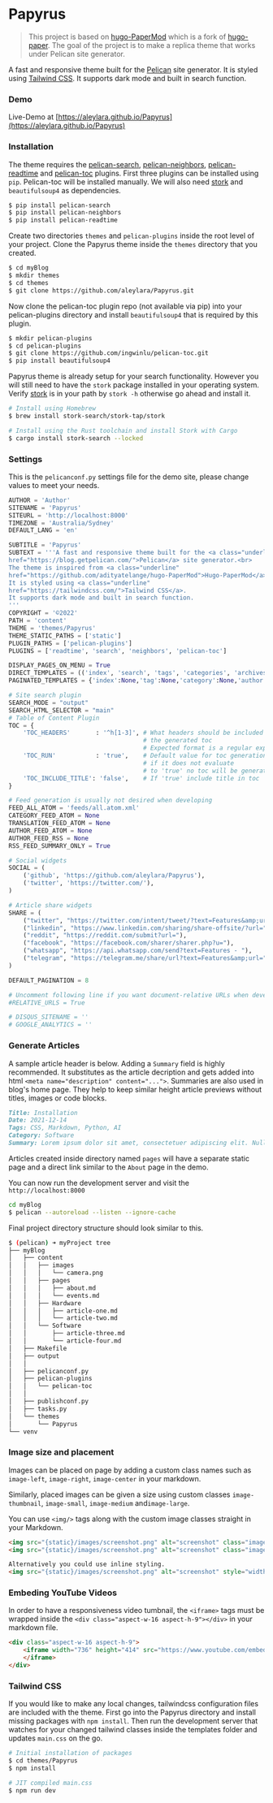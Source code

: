 # Papyrus

>This project is based on [hugo-PaperMod](https://github.com/adityatelange/hugo-PaperMod) which is a fork of [hugo-paper](https://github.com/nanxiaobei/hugo-paper). The goal of the project is to make a replica theme that works under Pelican site generator.

A fast and responsive theme built for the [Pelican](https://blog.getpelican.com/) site generator. It is styled using [Tailwind CSS](https://tailwindcss.com/). It supports dark mode and built in search function. 

### Demo
Live-Demo at [https://aleylara.github.io/Papyrus](https://aleylara.github.io/Papyrus)

### Installation
The theme requires the [pelican-search](https://github.com/pelican-plugins/search), [pelican-neighbors](https://github.com/pelican-plugins/neighbors), [pelican-readtime](https://github.com/JenkinsDev/pelican-readtime) and [pelican-toc](https://github.com/ingwinlu/pelican-toc) plugins. First three plugins can be installed using `pip`. Pelican-toc will be installed manually. We will also need [stork](https://stork-search.net/) and `beautifulsoup4` as dependencies.

```bash
$ pip install pelican-search
$ pip install pelican-neighbors
$ pip install pelican-readtime
```
Create two directories `themes` and `pelican-plugins` inside the root level of your project. Clone the Papyrus theme inside the `themes` directory that you created.

```bash 
$ cd myBlog
$ mkdir themes
$ cd themes
$ git clone https://github.com/aleylara/Papyrus.git
```

Now clone the pelican-toc plugin repo (not available via pip) into your pelican-plugins directory and install `beautifulsoup4` that is required by this plugin.

```bash
$ mkdir pelican-plugins
$ cd pelican-plugins
$ git clone https://github.com/ingwinlu/pelican-toc.git
$ pip install beautifulsoup4
```
Papyrus theme is already setup for your search functionality. However you will still need to have the `stork` package installed in your operating system. Verify [stork](https://stork-search.net/) is in your path by `stork -h` otherwise go ahead and install it.

```bash
# Install using Homebrew
$ brew install stork-search/stork-tap/stork

# Install using the Rust toolchain and install Stork with Cargo 
$ cargo install stork-search --locked
```

### Settings
This is the `pelicanconf.py` settings file for the demo site, please change values to meet your needs.

```python
AUTHOR = 'Author'
SITENAME = 'Papyrus'
SITEURL = 'http://localhost:8000'
TIMEZONE = 'Australia/Sydney'
DEFAULT_LANG = 'en'

SUBTITLE = 'Papyrus'
SUBTEXT = '''A fast and responsive theme built for the <a class="underline" 
href="https://blog.getpelican.com/">Pelican</a> site generator.<br>
The theme is inspired from <a class="underline" 
href="https://github.com/adityatelange/hugo-PaperMod">Hugo-PaperMod</a>. 
It is styled using <a class="underline" 
href="https://tailwindcss.com/">Tailwind CSS</a>. 
It supports dark mode and built in search function.
'''
COPYRIGHT = '©2022'
PATH = 'content'
THEME = 'themes/Papyrus'
THEME_STATIC_PATHS = ['static']
PLUGIN_PATHS = ['pelican-plugins']
PLUGINS = ['readtime', 'search', 'neighbors', 'pelican-toc']

DISPLAY_PAGES_ON_MENU = True
DIRECT_TEMPLATES = (('index', 'search', 'tags', 'categories', 'archives',))
PAGINATED_TEMPLATES = {'index':None,'tag':None,'category':None,'author':None,'archives':24,}

# Site search plugin
SEARCH_MODE = "output"
SEARCH_HTML_SELECTOR = "main"
# Table of Content Plugin
TOC = {
    'TOC_HEADERS'       : '^h[1-3]', # What headers should be included in
                                     # the generated toc
                                     # Expected format is a regular expression
    'TOC_RUN'           : 'true',    # Default value for toc generation,
                                     # if it does not evaluate
                                     # to 'true' no toc will be generated
    'TOC_INCLUDE_TITLE': 'false',    # If 'true' include title in toc
}

# Feed generation is usually not desired when developing
FEED_ALL_ATOM = 'feeds/all.atom.xml'
CATEGORY_FEED_ATOM = None
TRANSLATION_FEED_ATOM = None
AUTHOR_FEED_ATOM = None
AUTHOR_FEED_RSS = None
RSS_FEED_SUMMARY_ONLY = True

# Social widgets
SOCIAL = (
    ('github', 'https://github.com/aleylara/Papyrus'),
    ('twitter', 'https://twitter.com/'),
)

# Article share widgets
SHARE = (
    ("twitter", "https://twitter.com/intent/tweet/?text=Features&amp;url="),
    ("linkedin", "https://www.linkedin.com/sharing/share-offsite/?url="),
    ("reddit", "https://reddit.com/submit?url="),
    ("facebook", "https://facebook.com/sharer/sharer.php?u="),
    ("whatsapp", "https://api.whatsapp.com/send?text=Features - "),
    ("telegram", "https://telegram.me/share/url?text=Features&amp;url="),
)

DEFAULT_PAGINATION = 8

# Uncomment following line if you want document-relative URLs when developing
#RELATIVE_URLS = True

# DISQUS_SITENAME = ''
# GOOGLE_ANALYTICS = ''
```

### Generate Articles
A sample article header is below. Adding a `Summary` field is highly recommended. It substitutes as the article decription and gets added into html `<meta name="description" content="...">`. Summaries are also used in blog's home page. They help to keep similar height article previews without titles, images or code blocks.

```markdown
Title: Installation
Date: 2021-12-14
Tags: CSS, Markdown, Python, AI
Category: Software
Summary: Lorem ipsum dolor sit amet, consectetuer adipiscing elit. Nullam dignissim convallis est. Quisque aliquam. Donec faucibus. Nunc iaculis suscipit dui. Nam sit amet sem. Aliquam libero nisi, imperdiet at, tincidunt nec, gravida vehicula, nisl.
```

Articles created inside directory named `pages` will have a separate static page and a direct link similar to the `About` page in the demo.

You can now run the development server and visit the `http://localhost:8000`

```bash
cd myBlog
$ pelican --autoreload --listen --ignore-cache
```

Final project directory structure should look similar to this. 

```bash
$ (pelican) ➜ myProject tree
├── myBlog
│   ├── content
│   │   ├── images
│   │   │   └── camera.png
│   │   ├── pages
│   │   │   ├── about.md
│   │   │   └── events.md
│   │   ├── Hardware
│   │   │   ├── article-one.md
│   │   │   └── article-two.md
│   │   └── Software
│   │       ├── article-three.md
│   │       └── article-four.md
│   ├── Makefile
│   ├── output
│   │
│   ├── pelicanconf.py
│   ├── pelican-plugins
│   │   └── pelican-toc
│   │
│   ├── publishconf.py
│   ├── tasks.py
│   └── themes
│       └── Papyrus
└── venv

```

### Image size and placement
Images can be placed on page by adding a custom class names such as `image-left`, `image-right`, `image-center` in your markdown.

Similarly, placed images can be given a size using custom classes `image-thumbnail`, `image-small`, `image-medium` and`image-large`.

You can use `<img/>` tags along with the custom image classes straight in your Markdown.

```html
<img src="{static}/images/screenshot.png" alt="screenshot" class="image-left image-medium" />
<img src="{static}/images/screenshot.png" alt="screenshot" class="image-right image-thumbnail" />

Alternatively you could use inline styling.
<img src="{static}/images/screenshot.png" alt="screenshot" style="width:200px;" />
```

### Embeding YouTube Videos
In order to have a responsiveness video tumbnail, the `<iframe>` tags must be wrapped inside the `<div class="aspect-w-16 aspect-h-9"></div>` in your markdown file.

```html
<div class="aspect-w-16 aspect-h-9">
    <iframe width="736" height="414" src="https://www.youtube.com/embed/TmWIrBPE6Bc" title="YouTube video player" frameborder="0" allow="accelerometer; autoplay; clipboard-write; encrypted-media; gyroscope; picture-in-picture" allowfullscreen>
    </iframe>
</div>
```

### Tailwind CSS
If you would like to make any local changes, tailwindcss configuration files are included with the theme. First go into the Papyrus directory and install missing packages with `npm install`.
Then run the development server that watches for your changed tailwind classes inside the templates folder and updates `main.css` on the go.

```bash
# Initial installation of packages
$ cd themes/Papyrus
$ npm install

# JIT compiled main.css
$ npm run dev
```

